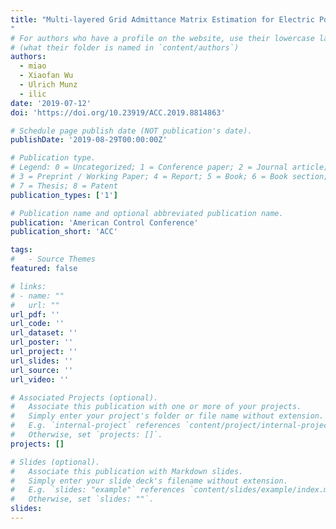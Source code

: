 ```yaml
---
title: "Multi-layered Grid Admittance Matrix Estimation for Electric Power Systems with Partial Measurements
"
# For authors who have a profile on the website, use their lowercase last name
# (what their folder is named in `content/authors`)
authors:
  - miao
  - Xiaofan Wu
  - Ulrich Munz
  - ilic
date: '2019-07-12'
doi: 'https://doi.org/10.23919/ACC.2019.8814863'

# Schedule page publish date (NOT publication's date).
publishDate: '2019-08-29T00:00:00Z'

# Publication type.
# Legend: 0 = Uncategorized; 1 = Conference paper; 2 = Journal article;
# 3 = Preprint / Working Paper; 4 = Report; 5 = Book; 6 = Book section;
# 7 = Thesis; 8 = Patent
publication_types: ['1']

# Publication name and optional abbreviated publication name.
publication: 'American Control Conference'
publication_short: 'ACC'

tags:
#   - Source Themes
featured: false

# links:
# - name: ""
#   url: ""
url_pdf: ''
url_code: ''
url_dataset: ''
url_poster: ''
url_project: ''
url_slides: ''
url_source: ''
url_video: ''

# Associated Projects (optional).
#   Associate this publication with one or more of your projects.
#   Simply enter your project's folder or file name without extension.
#   E.g. `internal-project` references `content/project/internal-project/index.md`.
#   Otherwise, set `projects: []`.
projects: []

# Slides (optional).
#   Associate this publication with Markdown slides.
#   Simply enter your slide deck's filename without extension.
#   E.g. `slides: "example"` references `content/slides/example/index.md`.
#   Otherwise, set `slides: ""`.
slides:
---
```

